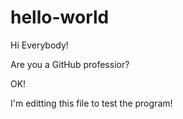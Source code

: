# hello-world

Hi Everybody!

Are you a GitHub professior?

OK!

I'm editting this file to test the program!
